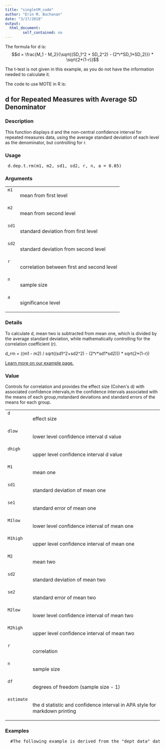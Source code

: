 ```yaml
---
title: "singletM_code"
author: "Erin M. Buchanan"
date: "3/17/2018"
output: 
  html_document:
        self_contained: no
---
```

 
The formula for d is: $$d = \frac{M_1 - M_2}{\sqrt{(SD_1^2 + SD_2^2)  - (2*r*SD_1*SD_2)}} * \sqrt{2*(1-r)}$$
 
The t-test is not given in this example, as you do not have the information needed to calculate it. 
 
The code to use MOTE in R is: 
 

 
<h2>d for Repeated Measures with Average SD Denominator</h2>  <h3>Description</h3>  <p>This function displays d and the non-central confidence interval for repeated measures data, using the average standard deviation of each level as the denominator, but controlling for r. </p>   <h3>Usage</h3>  <pre> d.dep.t.rm(m1, m2, sd1, sd2, r, n, a = 0.05) </pre>   <h3>Arguments</h3>  <table summary="R argblock"> <tr valign="top"><td><code>m1</code></td> <td> <p>mean from first level</p> </td></tr> <tr valign="top"><td><code>m2</code></td> <td> <p>mean from second level</p> </td></tr> <tr valign="top"><td><code>sd1</code></td> <td> <p>standard deviation from first level</p> </td></tr> <tr valign="top"><td><code>sd2</code></td> <td> <p>standard deviation from second level</p> </td></tr> <tr valign="top"><td><code>r</code></td> <td> <p>correlation between first and second level</p> </td></tr> <tr valign="top"><td><code>n</code></td> <td> <p>sample size</p> </td></tr> <tr valign="top"><td><code>a</code></td> <td> <p>significance level</p> </td></tr> </table>   <h3>Details</h3>  <p>To calculate d, mean two is subtracted from mean one, which is divided by the average standard deviation, while mathematically controlling for the correlation coefficient (r). </p> <p>d_rm = ((m1 - m2) / sqrt((sd1^2+sd2^2) - (2*r*sd1*sd2))) * sqrt(2*(1-r)) </p> <p><a href="https://www.aggieerin.com/shiny-server/tests/deptrm.html">Learn more on our example page.</a> </p>   <h3>Value</h3>  <p>Controls for correlation and provides the effect size (Cohen's d) with associated confidence intervals,m the confidence intervals associated with the means of each group,mstandard deviations and standard errors of the means for each group. </p> <table summary="R valueblock"> <tr valign="top"><td><code>d</code></td> <td> <p>effect size</p> </td></tr> <tr valign="top"><td><code>dlow</code></td> <td> <p>lower level confidence interval d value</p> </td></tr> <tr valign="top"><td><code>dhigh</code></td> <td> <p>upper level confidence interval d value</p> </td></tr> <tr valign="top"><td><code>M1</code></td> <td> <p>mean one</p> </td></tr> <tr valign="top"><td><code>sd1</code></td> <td> <p>standard deviation of mean one</p> </td></tr> <tr valign="top"><td><code>se1</code></td> <td> <p>standard error of mean one</p> </td></tr> <tr valign="top"><td><code>M1low</code></td> <td> <p>lower level confidence interval of mean one</p> </td></tr> <tr valign="top"><td><code>M1high</code></td> <td> <p>upper level confidence interval of mean one</p> </td></tr> <tr valign="top"><td><code>M2</code></td> <td> <p>mean two</p> </td></tr> <tr valign="top"><td><code>sd2</code></td> <td> <p>standard deviation of mean two</p> </td></tr> <tr valign="top"><td><code>se2</code></td> <td> <p>standard error of mean two</p> </td></tr> <tr valign="top"><td><code>M2low</code></td> <td> <p>lower level confidence interval of mean two</p> </td></tr> <tr valign="top"><td><code>M2high</code></td> <td> <p>upper level confidence interval of mean two</p> </td></tr> <tr valign="top"><td><code>r</code></td> <td> <p>correlation</p> </td></tr> <tr valign="top"><td><code>n</code></td> <td> <p>sample size</p> </td></tr> <tr valign="top"><td><code>df</code></td> <td> <p>degrees of freedom (sample size - 1)</p> </td></tr> <tr valign="top"><td><code>estimate</code></td> <td> <p>the d statistic and confidence interval in APA style for markdown printing</p> </td></tr> </table>   <h3>Examples</h3>  <pre>  #The following example is derived from the "dept_data" dataset included #in the MOTE library.  #In a study to test the effects of science fiction movies on people's #belief in the supernatural, seven people completed a measure of belief #in the supernatural before and after watching a popular science fiction #movie. Higher scores indicated higher levels of belief.      t.test(dept_data$before, dept_data$after, paired = TRUE)      scifi_cor = cor(dept_data$before, dept_data$after, method = "pearson",                 use = "pairwise.complete.obs")  #You can type in the numbers directly, or refer to the dataset, #as shown below.      d.dep.t.rm(m1 = 5.57, m2 = 4.43, sd1 = 1.99,                 sd2 = 2.88, r = 0.68, n = 7, a = .05)      d.dep.t.rm(5.57, 4.43, 1.99, 2.88, 0.68, 7, .05)      d.dep.t.rm(mean(dept_data$before), mean(dept_data$after),                 sd(dept_data$before), sd(dept_data$after),                 scifi_cor, length(dept_data$before), .05)  #The mean measure of belief on the pretest was 5.57, with a standard #deviation of 1.99. The posttest scores appeared lower (M = 4.43, SD = 2.88) #but the dependent t-test was not significant using alpha = .05, #t(7) = 1.43, p = .203, d_rm = 0.43. The effect size was a medium effect suggesting #that the movie may have influenced belief in the supernatural.  </pre>   </body></html> 
